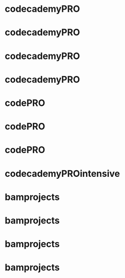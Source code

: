 # codecademyPRO
# codecademyPRO
# codecademyPRO
# codecademyPRO
# codePRO
# codePRO
# codePRO
# codecademyPROintensive
# bamprojects
# bamprojects
# bamprojects
# bamprojects
